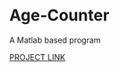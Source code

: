 # Age-Counter
A Matlab based program

<a href="https://drive.google.com/open?id=1uT9zVwJYzxiAQGWcyAv7hDu7U2Nt5gOf" target="_blank"> PROJECT LINK </a> 

